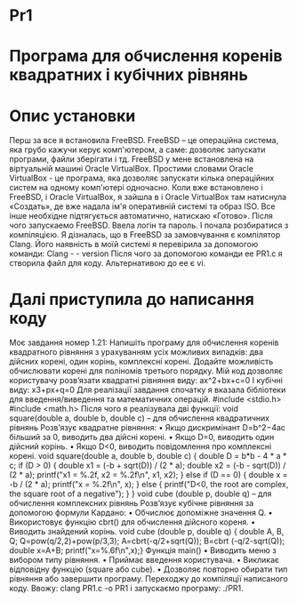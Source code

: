 # Pr1
# Програма для обчислення коренів квадратних і кубічних рівнянь
# Опис установки
Перш за все я встановила FreeBSD. FreeBSD – це операційна система, яка грубо кажучи керує комп'ютером, а саме: дозволяє запускати програми, файли зберігати і тд. FreeBSD у мене встановлена на віртуальній машині Oracle VirtualBox. Простими словами Oracle VirtualBox - це програма, яка дозволяє запускати кілька операційних систем на одному комп'ютері одночасно. Коли вже встановлено і FreeBSD, і Oracle VirtualBox, я зайшла в і Oracle VirtualBox там натиснула «Создать», де вже надала ім'я оперативній системі та образ ISO. Все інше необхідне підтягується автоматично, натискаю «Готово». Після чого запускаемо FreeBSD. Ввела логін та пароль. І почала розбиратися з компіляцією. Я дізналась, що в FreeBSD за замовчування є компілятор Clang. Його наявність в моїй системі я перевірила за допомогою команди:
        Clang - - version
Після чого за допомогою команди 
            ee PR1.c
я створила файл для коду. Альтернативою до ee є vi.
# Далі приступила до написання коду 
Моє завдання номер 1.21:
    Напишіть програму для обчислення коренів квадратного рівняння з урахуванням усіх можливих випадків: два дійсних корені, один корінь, комплексні корені. Додайте можливість обчислювати корені для поліномів третього порядку.
Мій код дозволяє користувачу розв’язати квадратні рівняння виду:
          ax^2+bx+c=0 
І кубічні виду: 
            x3+px+q=0
Для реалізації завдання спочатку я вказала бібліотеки для введення/виведення та математичних операцій. 
          #include <stdio.h>  
          #include <math.h>
Після чого я реалізувала дві функції:
    void square(double a, double b, double c) – для обчислення квадратичних рівнянь 
Розв’язує квадратне рівняння:
•  Якщо дискримінант D=b^2−4ac більший за 0, виводить два дійсні корені.
•  Якщо D=0, виводить один дійсний корінь.
•  Якщо D<0, виводить повідомлення про комплексні корені.
        void square(double a, double b, double c) { 
        double D = b*b - 4 * a * c;
        if (D > 0) {
        double x1 = (-b + sqrt(D)) / (2 * a); 
        double x2 = (-b - sqrt(D)) / (2 * a); 
        printf("x1 = %.2f, x2 = %.2f\n", x1, x2);
        } else if (D == 0) {
        double x = -b / (2 * a);
        printf("x = %.2f\n", x);
        } else {
        printf("D<0, the root are complex, the square root of a negative");
        }
        }
  void cube (double p, double q) – для обчислення комплексних рівнянь 
Розв’язує кубічне рівняння за допомогою формули Кардано:
•  Обчислює допоміжне значення Q.
•  Використовує функцію cbrt() для обчислення дійсного кореня.
•  Виводить знайдений корінь.
        void cube (double p, double q) { double A, B, Q; 
        Q=pow(q/2,2)+pow(p/3,3);
        A=cbrt(-q/2+sqrt(Q)); 
        B=cbrt (-q/2-sqrt(Q));
        double x=A+B;
        printf("x=%.6f\n",x);}
Функція main()
•	Виводить меню з вибором типу рівняння.
•	Приймає введення користувача.
•	Викликає відповідну функцію (square або cube).
•	Дозволяє повторно обирати тип рівняння або завершити програму.
Переходжу до компіляції написаного коду.  Ввожу:
      clang PR1.c -o PR1
і запускаємо програму:
        ./PR1. 


